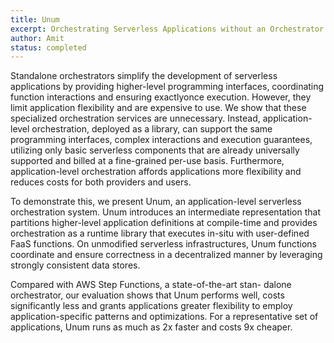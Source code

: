 ```yaml
---
title: Unum
excerpt: Orchestrating Serverless Applications without an Orchestrator
author: Amit
status: completed
---
```

Standalone orchestrators simplify the development of serverless applications by
providing higher-level programming interfaces, coordinating function
interactions and ensuring exactlyonce execution. However, they limit application
flexibility and are expensive to use. We show that these specialized
orchestration services are unnecessary. Instead, application-level
orchestration, deployed as a library, can support the same programming
interfaces, complex interactions and execution guarantees, utilizing only basic
serverless components that are already universally supported and billed at a
fine-grained per-use basis. Furthermore, application-level orchestration affords
applications more flexibility and reduces costs for both providers and users.

To demonstrate this, we present Unum, an application-level serverless
orchestration system. Unum introduces an intermediate representation that
partitions higher-level application definitions at compile-time and provides
orchestration as a runtime library that executes in-situ with user-defined FaaS
functions. On unmodified serverless infrastructures, Unum functions coordinate
and ensure correctness in a decentralized manner by leveraging strongly
consistent data stores.

Compared with AWS Step Functions, a state-of-the-art stan- dalone orchestrator,
our evaluation shows that Unum performs well, costs significantly less and
grants applications greater flexibility to employ application-specific patterns
and optimizations. For a representative set of applications, Unum runs as much
as 2x faster and costs 9x cheaper.
